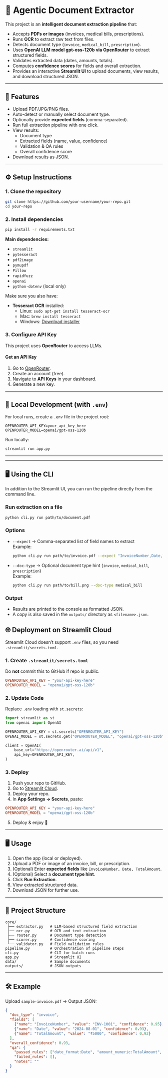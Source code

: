 # 🤖 Agentic Document Extractor

This project is an **intelligent document extraction pipeline** that:
- Accepts **PDFs or images** (invoices, medical bills, prescriptions).
- Runs **OCR** to extract raw text from files.
- Detects document type (`invoice`, `medical_bill`, `prescription`).
- Uses **OpenAI LLM model gpt-oss-120b via OpenRouter** to extract structured fields.
- Validates extracted data (dates, amounts, totals).
- Computes **confidence scores** for fields and overall extraction.
- Provides an interactive **Streamlit UI** to upload documents, view results, and download structured JSON.

---

## 🚀 Features
- Upload PDF/JPG/PNG files.
- Auto-detect or manually select document type.
- Optionally provide **expected fields** (comma-separated).
- Run full extraction pipeline with one click.
- View results:
  - Document type
  - Extracted fields (name, value, confidence)
  - Validation & QA rules
  - Overall confidence score
- Download results as JSON.

---

## ⚙️ Setup Instructions

### 1. Clone the repository
```bash
git clone https://github.com/your-username/your-repo.git
cd your-repo
```

### 2. Install dependencies
```bash
pip install -r requirements.txt
```

**Main dependencies:**
- `streamlit`
- `pytesseract`
- `pdf2image`
- `pymupdf`
- `Pillow`
- `rapidfuzz`
- `openai`
- `python-dotenv` (local only)

Make sure you also have:
- **Tesseract OCR** installed:  
  - Linux: `sudo apt-get install tesseract-ocr`
  - Mac: `brew install tesseract`
  - Windows: [Download installer](https://github.com/UB-Mannheim/tesseract/wiki)

### 3. Configure API Key

This project uses **OpenRouter** to access LLMs.

#### Get an API Key
1. Go to [OpenRouter](https://openrouter.ai/).  
2. Create an account (free).  
3. Navigate to **API Keys** in your dashboard.  
4. Generate a new key.  

---

## 🔐 Local Development (with `.env`)

For local runs, create a `.env` file in the project root:

```
OPENROUTER_API_KEY=your_api_key_here
OPENROUTER_MODEL=openai/gpt-oss-120b
```

Run locally:
```bash
streamlit run app.py
```

---


---

## 🖥️ Using the CLI

In addition to the Streamlit UI, you can run the pipeline directly from the command line.

### Run extraction on a file
```bash
python cli.py run path/to/document.pdf
```

### Options
- `--expect` → Comma-separated list of field names to extract  
  Example:
  ```bash
  python cli.py run path/to/invoice.pdf --expect "InvoiceNumber,Date,TotalAmount"
  ```

- `--doc-type` → Optional document type hint (`invoice`, `medical_bill`, `prescription`)  
  Example:
  ```bash
  python cli.py run path/to/bill.png --doc-type medical_bill
  ```

### Output
- Results are printed to the console as formatted JSON.  
- A copy is also saved in the `outputs/` directory as `<filename>.json`.


## 🌐 Deployment on Streamlit Cloud

Streamlit Cloud doesn’t support `.env` files, so you need `.streamlit/secrets.toml`.

### 1. Create `.streamlit/secrets.toml`
Do **not** commit this to GitHub if repo is public.
```toml
OPENROUTER_API_KEY = "your-api-key-here"
OPENROUTER_MODEL = "openai/gpt-oss-120b"
```

### 2. Update Code
Replace `.env` loading with `st.secrets`:

```python
import streamlit as st
from openai import OpenAI

OPENROUTER_API_KEY = st.secrets["OPENROUTER_API_KEY"]
OPENAI_MODEL = st.secrets.get("OPENROUTER_MODEL", "openai/gpt-oss-120b")

client = OpenAI(
    base_url="https://openrouter.ai/api/v1",
    api_key=OPENROUTER_API_KEY,
)
```

### 3. Deploy
1. Push your repo to GitHub.  
2. Go to [Streamlit Cloud](https://share.streamlit.io/).  
3. Deploy your repo.  
4. In **App Settings → Secrets**, paste:

```toml
OPENROUTER_API_KEY = "your-api-key-here"
OPENROUTER_MODEL = "openai/gpt-oss-120b"
```

5. Deploy & enjoy 🚀  

---

## 🖥️ Usage
1. Open the app (local or deployed).  
2. Upload a PDF or image of an invoice, bill, or prescription.  
3. (Optional) Enter **expected fields** like `InvoiceNumber, Date, TotalAmount`.  
4. (Optional) Select a **document type hint**.  
5. Click **Run Extraction**.  
6. View extracted structured data.  
7. Download JSON for further use.

---

## 📂 Project Structure
```
core/
 ├── extractor.py   # LLM-based structured field extraction
 ├── ocr.py         # OCR and text extraction
 ├── router.py      # Document type detection
 ├── scorer.py      # Confidence scoring
 └── validator.py   # Field validation rules
pipeline.py         # Orchestration of pipeline steps
cli.py              # CLI for batch runs
app.py              # Streamlit UI
data/               # Sample documents
outputs/            # JSON outputs
```

---

## 🛠️ Example
Upload `sample-invoice.pdf` → Output JSON:
```json
{
  "doc_type": "invoice",
  "fields": [
    {"name": "InvoiceNumber", "value": "INV-1001", "confidence": 0.95},
    {"name": "Date", "value": "2024-08-01", "confidence": 0.93},
    {"name": "TotalAmount", "value": "₹5000", "confidence": 0.92}
  ],
  "overall_confidence": 0.93,
  "qa": {
    "passed_rules": ["date_format:Date", "amount_numeric:TotalAmount", "totals_match"],
    "failed_rules": [],
    "notes": ""
  }
}
```
